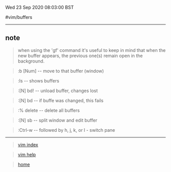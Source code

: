 Wed 23 Sep 2020 08:03:00 BST

#vim/buffers
____

## note

> when using the 'gf' command it's useful to keep in mind that when the new buffer appears, the previous one(s) remain open in the background.

> :b [Num] -- move to that buffer (window)

> :ls -- shows buffers

> :[N] bd! -- unload buffer, changes lost

> :[N] bd -- if buffe was changed, this fails

> :% delete -- delete all buffers

> :[N] sb -- split window and edit buffer

> :Ctrl-w -- followed by h, j, k, or l - switch pane

___
> [vim index](./vi-index.md)

> [vim help](./vi-help.md)

> [home](./vim-index.md)
